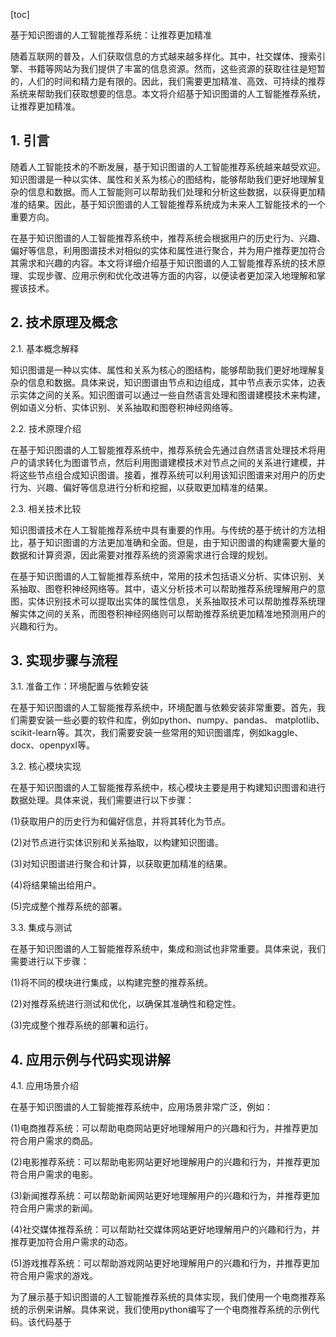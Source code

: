 
[toc]                    
                
                
基于知识图谱的人工智能推荐系统：让推荐更加精准

随着互联网的普及，人们获取信息的方式越来越多样化。其中，社交媒体、搜索引擎、书籍等网站为我们提供了丰富的信息资源。然而，这些资源的获取往往是短暂的，人们的时间和精力是有限的。因此，我们需要更加精准、高效、可持续的推荐系统来帮助我们获取想要的信息。本文将介绍基于知识图谱的人工智能推荐系统，让推荐更加精准。

## 1. 引言

随着人工智能技术的不断发展，基于知识图谱的人工智能推荐系统越来越受欢迎。知识图谱是一种以实体、属性和关系为核心的图结构，能够帮助我们更好地理解复杂的信息和数据。而人工智能则可以帮助我们处理和分析这些数据，以获得更加精准的结果。因此，基于知识图谱的人工智能推荐系统成为未来人工智能技术的一个重要方向。

在基于知识图谱的人工智能推荐系统中，推荐系统会根据用户的历史行为、兴趣、偏好等信息，利用图谱技术对相似的实体和属性进行聚合，并为用户推荐更加符合其需求和兴趣的内容。本文将详细介绍基于知识图谱的人工智能推荐系统的技术原理、实现步骤、应用示例和优化改进等方面的内容，以便读者更加深入地理解和掌握该技术。

## 2. 技术原理及概念

2.1. 基本概念解释

知识图谱是一种以实体、属性和关系为核心的图结构，能够帮助我们更好地理解复杂的信息和数据。具体来说，知识图谱由节点和边组成，其中节点表示实体，边表示实体之间的关系。知识图谱可以通过一些自然语言处理和图谱建模技术来构建，例如语义分析、实体识别、关系抽取和图卷积神经网络等。

2.2. 技术原理介绍

在基于知识图谱的人工智能推荐系统中，推荐系统会先通过自然语言处理技术将用户的请求转化为图谱节点，然后利用图谱建模技术对节点之间的关系进行建模，并将这些节点组合成知识图谱。接着，推荐系统可以利用该知识图谱来对用户的历史行为、兴趣、偏好等信息进行分析和挖掘，以获取更加精准的结果。

2.3. 相关技术比较

知识图谱技术在人工智能推荐系统中具有重要的作用。与传统的基于统计的方法相比，基于知识图谱的方法更加准确和全面。但是，由于知识图谱的构建需要大量的数据和计算资源，因此需要对推荐系统的资源需求进行合理的规划。

在基于知识图谱的人工智能推荐系统中，常用的技术包括语义分析、实体识别、关系抽取、图卷积神经网络等。其中，语义分析技术可以帮助推荐系统理解用户的意图，实体识别技术可以提取出实体的属性信息，关系抽取技术可以帮助推荐系统理解实体之间的关系，而图卷积神经网络则可以帮助推荐系统更加精准地预测用户的兴趣和行为。

## 3. 实现步骤与流程

3.1. 准备工作：环境配置与依赖安装

在基于知识图谱的人工智能推荐系统中，环境配置与依赖安装非常重要。首先，我们需要安装一些必要的软件和库，例如python、numpy、pandas、 matplotlib、scikit-learn等。其次，我们需要安装一些常用的知识图谱库，例如kaggle、docx、openpyxl等。

3.2. 核心模块实现

在基于知识图谱的人工智能推荐系统中，核心模块主要是用于构建知识图谱和进行数据处理。具体来说，我们需要进行以下步骤：

(1)获取用户的历史行为和偏好信息，并将其转化为节点。

(2)对节点进行实体识别和关系抽取，以构建知识图谱。

(3)对知识图谱进行聚合和计算，以获取更加精准的结果。

(4)将结果输出给用户。

(5)完成整个推荐系统的部署。

3.3. 集成与测试

在基于知识图谱的人工智能推荐系统中，集成和测试也非常重要。具体来说，我们需要进行以下步骤：

(1)将不同的模块进行集成，以构建完整的推荐系统。

(2)对推荐系统进行测试和优化，以确保其准确性和稳定性。

(3)完成整个推荐系统的部署和运行。

## 4. 应用示例与代码实现讲解

4.1. 应用场景介绍

在基于知识图谱的人工智能推荐系统中，应用场景非常广泛，例如：

(1)电商推荐系统：可以帮助电商网站更好地理解用户的兴趣和行为，并推荐更加符合用户需求的商品。

(2)电影推荐系统：可以帮助电影网站更好地理解用户的兴趣和行为，并推荐更加符合用户需求的电影。

(3)新闻推荐系统：可以帮助新闻网站更好地理解用户的兴趣和行为，并推荐更加符合用户需求的新闻。

(4)社交媒体推荐系统：可以帮助社交媒体网站更好地理解用户的兴趣和行为，并推荐更加符合用户需求的动态。

(5)游戏推荐系统：可以帮助游戏网站更好地理解用户的兴趣和行为，并推荐更加符合用户需求的游戏。

为了展示基于知识图谱的人工智能推荐系统的具体实现，我们使用一个电商推荐系统的示例来讲解。具体来说，我们使用python编写了一个电商推荐系统的示例代码。该代码基于

